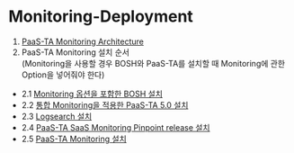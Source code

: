 # Monitoring-Deployment
1. [PaaS-TA Monitoring Architecture](https://github.com/okpc579/Monitoring-Deployment/blob/master/PAAS-TA_MONITORING_ARCHITECTURE.md)
2. PaaS-TA Monitoring 설치 순서<br>(Monitoring을 사용할 경우 BOSH와 PaaS-TA를 설치할 때 Monitoring에 관한 Option을 넣어줘야 한다)
  - 2.1 [Monitoring 옵션을 포함한 BOSH 설치](https://github.com/okpc579/PaaS-TA-Deployment/blob/master/bosh/README.md)
  - 2.2 [통합 Monitoring을 적용한 PaaS-TA 5.0 설치](https://github.com/okpc579/Monitoring-Deployment/blob/master/paasta/README.md)
  - 2.3 [Logsearch 설치](https://github.com/okpc579/Monitoring-Deployment/blob/master/logsearch/README.md)
  - 2.4 [PaaS-TA SaaS Monitoring Pinpoint release 설치](https://github.com/okpc579/Monitoring-Deployment/blob/master/paasta-pinpoint-monitoring/README.md)
  - 2.5 [PaaS-TA Monitoring 설치](https://github.com/okpc579/Monitoring-Deployment/blob/master/paasta-monitoring/README.md)
